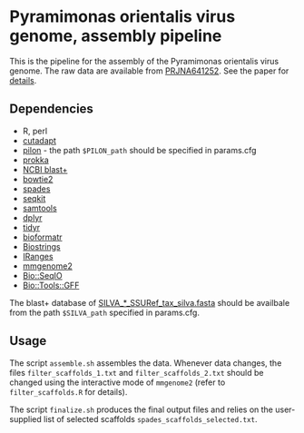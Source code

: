# Pyramimonas orientalis virus genome, assembly pipeline

This is the pipeline for the assembly of the Pyramimonas orientalis virus genome. The raw data are available from [PRJNA641252](https://www.ncbi.nlm.nih.gov/bioproject/PRJNA641252). See the paper for [details](http://dx.doi.org/10.1016/j.cub.2020.09.056).

## Dependencies

* R, perl
* [cutadapt](https://cutadapt.readthedocs.io/)
* [pilon](https://github.com/broadinstitute/pilon) - the path `$PILON_path` should be specified in params.cfg
* [prokka](https://github.com/tseemann/prokka)
* [NCBI blast+](https://blast.ncbi.nlm.nih.gov/Blast.cgi?PAGE_TYPE=BlastDocs&DOC_TYPE=Download)
* [bowtie2](https://github.com/BenLangmead/bowtie2)
* [spades](https://github.com/ablab/spades)
* [seqkit](https://bioinf.shenwei.me/seqkit/)
* [samtools](http://www.htslib.org/)
* [dplyr](https://cran.r-project.org/web/packages/dplyr/index.html)
* [tidyr](https://cran.r-project.org/web/packages/tidyr/index.html)
* [bioformatr](https://github.com/alephreish/bioformatr/)
* [Biostrings](https://bioconductor.org/packages/release/bioc/html/Biostrings.html)
* [IRanges](https://bioconductor.org/packages/release/bioc/html/IRanges.html)
* [mmgenome2](https://github.com/KasperSkytte/mmgenome2)
* [Bio::SeqIO](https://metacpan.org/pod/Bio::SeqIO)
* [Bio::Tools::GFF](https://metacpan.org/pod/Bio::Tools::GFF)

The blast+ database of [SILVA\_\*\_SSURef\_tax\_silva.fasta](https://www.arb-silva.de/no_cache/download/archive/) should be availbale from the path `$SILVA_path` specified in params.cfg.

## Usage

The script `assemble.sh` assembles the data. Whenever data changes, the files `filter_scaffolds_1.txt` and `filter_scaffolds_2.txt` should be changed using the interactive mode of `mmgenome2` (refer to `filter_scaffolds.R` for details).

The script `finalize.sh` produces the final output files and relies on the user-supplied list of selected scaffolds `spades_scaffolds_selected.txt`.
